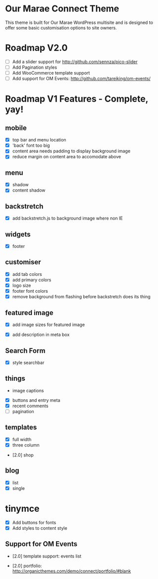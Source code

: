 Our Marae Connect Theme
=======================

This theme is built for Our Marae WordPress multisite and is designed to offer some basic customisation options to site owners.

# Roadmap V2.0

- [ ] Add a slider support for http://github.com/sennza/pico-slider
- [ ] Add Pagination styles
- [ ] Add WooCommerce template support
- [ ] Add support for OM Events: http://github.com/tareiking/om-events/

# Roadmap V1 Features - Complete, yay!

## mobile

- [x] top bar and menu location
- [x] 'back' font too big
- [x] content area needs padding to display background image
- [x] reduce margin on content area to accomodate above

## menu

- [x] shadow
- [x] content shadow

## backstretch

- [x] add backstretch.js to background image where non IE

## widgets

- [x] footer

## customiser

- [x] add tab colors
- [x] add primary colors
- [x] logo size
- [x] footer font colors
- [x] remove background from flashing before backstretch does its thing

## featured image

- [x] add image sizes for featured image
- [x] add description in meta box


## Search Form
- [x] style searchbar

## things

- image captions
- [x] buttons and entry meta
- [x] recent comments
- [ ] pagination

## templates
- [x] full width
- [x] three column
- [2.0] shop

## blog
- [x] list
- [x] single

# tinymce
- [x] Add buttons for fonts
- [x] Add styles to content style

## Support for OM Events

- [2.0] template support: events list

- [2.0] portfolio: http://organicthemes.com/demo/connect/portfolio/#blank
